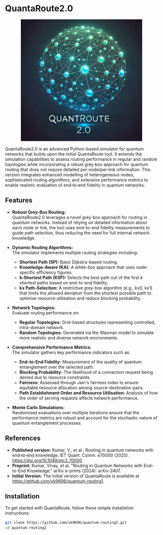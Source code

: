 # QuantaRoute2.0

<p align="center">
  <img src="doc/QuantRoute2.0.png" alt="QuantaRoute Logo" width="400" height="auto">
</p>

QuantaRoute2.0 is an advanced Python-based simulator for quantum networks that builds upon the initial QuantaRoute tool. It extends the simulation capabilities to assess routing performance in regular and random topologies while incorporating a robust grey‐box approach for quantum routing that does not require detailed per‐node/per‐link information. This version integrates enhanced modelling of heterogeneous nodes, sophisticated routing algorithms, and extensive performance metrics to enable realistic evaluation of end‐to‐end fidelity in quantum networks.

## Features

- **Robust Grey-Box Routing:**  
  QuantaRoute2.0 leverages a novel grey-box approach for routing in quantum networks. Instead of relying on detailed information about each node or link, the tool uses end-to-end fidelity measurements to guide path selection, thus reducing the need for full internal network knowledge.

- **Dynamic Routing Algorithms:**  
  The simulator implements multiple routing strategies including:
  - **Shortest Path (SP):** Basic Dijkstra-based routing.
  - **Knowledge-Aware (KA):** A white-box approach that uses node-specific efficiency figures.
  - **k-Shortest Path (KSP):** Selects the best path out of the first *k* shortest paths based on end-to-end fidelity.
  - **kx Path-Selection:** A restrictive grey-box algorithm (e.g., kx0, kx1) that limits the allowed deviation from the shortest possible path to optimise resource utilisation and reduce blocking probability.

- **Network Topologies:**  
  Evaluate routing performance on:
  - **Regular Topologies:** Grid-based structures representing controlled, intra-domain network.
  - **Random Topologies:** Generated via the Waxman model to simulate more realistic and diverse network environments.

- **Comprehensive Performance Metrics:**  
  The simulator gathers key performance indicators such as:
  - **End-to-End Fidelity:** Measurement of the quality of quantum entanglement over the selected path.
  - **Blocking Probability:** The likelihood of a connection request being denied due to resource constraints.
  - **Fairness:** Assessed through Jain's fairness index to ensure equitable resource allocation among source-destination pairs.
  - **Path Establishment Order and Resource Utilisation:** Analysis of how the order of serving requests affects network performance.

- **Monte Carlo Simulations:**  
  Randomised evaluations over multiple iterations ensure that the performance metrics are robust and account for the stochastic nature of quantum entanglement processes.
  
## References
- **Published version:** Kumar, V., et al.: Routing in quantum networks with end‐to‐end knowledge. IET Quant. Comm. e70000 (2025). https://doi.org/10.1049/qtc2.70000
- **Preprint:** Kumar, Vinay, et al. "Routing in Quantum Networks with End-to-End Knowledge." arXiv e-prints (2024): arXiv-2407.
- **Initial Version:** The initial version of QuantaRoute is available at https://github.com/vk9696/quantum-routing1.

  
## Installation

To get started with QuantaRoute, follow these simple installation instructions:

```bash
git clone https://github.com/vk9696/quantum-routing2.git
cd quantum-routing2
